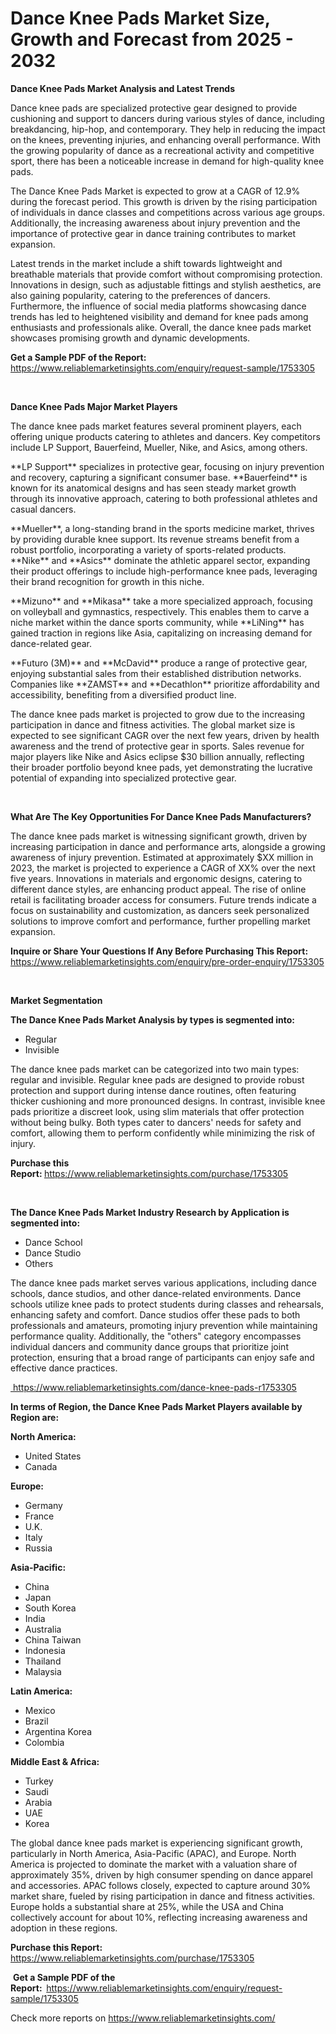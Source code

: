 <p><h1>Dance Knee Pads Market Size, Growth and Forecast from 2025 - 2032</h1></p><p><strong>Dance Knee Pads Market Analysis and Latest Trends</strong></p>
<p><p>Dance knee pads are specialized protective gear designed to provide cushioning and support to dancers during various styles of dance, including breakdancing, hip-hop, and contemporary. They help in reducing the impact on the knees, preventing injuries, and enhancing overall performance. With the growing popularity of dance as a recreational activity and competitive sport, there has been a noticeable increase in demand for high-quality knee pads.</p><p>The Dance Knee Pads Market is expected to grow at a CAGR of 12.9% during the forecast period. This growth is driven by the rising participation of individuals in dance classes and competitions across various age groups. Additionally, the increasing awareness about injury prevention and the importance of protective gear in dance training contributes to market expansion. </p><p>Latest trends in the market include a shift towards lightweight and breathable materials that provide comfort without compromising protection. Innovations in design, such as adjustable fittings and stylish aesthetics, are also gaining popularity, catering to the preferences of dancers. Furthermore, the influence of social media platforms showcasing dance trends has led to heightened visibility and demand for knee pads among enthusiasts and professionals alike. Overall, the dance knee pads market showcases promising growth and dynamic developments.</p></p>
<p><strong>Get a Sample PDF of the Report:&nbsp;</strong> <a href="https://www.reliablemarketinsights.com/enquiry/request-sample/1753305?utm_campaign=2981&utm_medium=2&utm_source=Github&utm_content=ia&utm_term=04042025&utm_id=dance-knee-pads">https://www.reliablemarketinsights.com/enquiry/request-sample/1753305</a></p>
<p>&nbsp;</p>
<p><strong>Dance Knee Pads Major Market Players</strong></p>
<p><p>The dance knee pads market features several prominent players, each offering unique products catering to athletes and dancers. Key competitors include LP Support, Bauerfeind, Mueller, Nike, and Asics, among others.</p><p>**LP Support** specializes in protective gear, focusing on injury prevention and recovery, capturing a significant consumer base. **Bauerfeind** is known for its anatomical designs and has seen steady market growth through its innovative approach, catering to both professional athletes and casual dancers.</p><p>**Mueller**, a long-standing brand in the sports medicine market, thrives by providing durable knee support. Its revenue streams benefit from a robust portfolio, incorporating a variety of sports-related products. **Nike** and **Asics** dominate the athletic apparel sector, expanding their product offerings to include high-performance knee pads, leveraging their brand recognition for growth in this niche.</p><p>**Mizuno** and **Mikasa** take a more specialized approach, focusing on volleyball and gymnastics, respectively. This enables them to carve a niche market within the dance sports community, while **LiNing** has gained traction in regions like Asia, capitalizing on increasing demand for dance-related gear.</p><p>**Futuro (3M)** and **McDavid** produce a range of protective gear, enjoying substantial sales from their established distribution networks. Companies like **ZAMST** and **Decathlon** prioritize affordability and accessibility, benefiting from a diversified product line.</p><p>The dance knee pads market is projected to grow due to the increasing participation in dance and fitness activities. The global market size is expected to see significant CAGR over the next few years, driven by health awareness and the trend of protective gear in sports. Sales revenue for major players like Nike and Asics eclipse $30 billion annually, reflecting their broader portfolio beyond knee pads, yet demonstrating the lucrative potential of expanding into specialized protective gear.</p></p>
<p>&nbsp;</p>
<p><strong>What Are The Key Opportunities For Dance Knee Pads Manufacturers?</strong></p>
<p><p>The dance knee pads market is witnessing significant growth, driven by increasing participation in dance and performance arts, alongside a growing awareness of injury prevention. Estimated at approximately $XX million in 2023, the market is projected to experience a CAGR of XX% over the next five years. Innovations in materials and ergonomic designs, catering to different dance styles, are enhancing product appeal. The rise of online retail is facilitating broader access for consumers. Future trends indicate a focus on sustainability and customization, as dancers seek personalized solutions to improve comfort and performance, further propelling market expansion.</p></p>
<p><strong>Inquire or Share Your Questions If Any Before Purchasing This Report:</strong> <a href="https://www.reliablemarketinsights.com/enquiry/pre-order-enquiry/1753305?utm_campaign=2981&utm_medium=2&utm_source=Github&utm_content=ia&utm_term=04042025&utm_id=dance-knee-pads">https://www.reliablemarketinsights.com/enquiry/pre-order-enquiry/1753305</a></p>
<p>&nbsp;</p>
<p><strong>Market Segmentation</strong></p>
<p><strong>The Dance Knee Pads Market Analysis by types is segmented into:</strong></p>
<p><ul><li>Regular</li><li>Invisible</li></ul></p>
<p><p>The dance knee pads market can be categorized into two main types: regular and invisible. Regular knee pads are designed to provide robust protection and support during intense dance routines, often featuring thicker cushioning and more pronounced designs. In contrast, invisible knee pads prioritize a discreet look, using slim materials that offer protection without being bulky. Both types cater to dancers' needs for safety and comfort, allowing them to perform confidently while minimizing the risk of injury.</p></p>
<p><strong>Purchase this Report:&nbsp;</strong><a href="https://www.reliablemarketinsights.com/purchase/1753305?utm_campaign=2981&utm_medium=2&utm_source=Github&utm_content=ia&utm_term=04042025&utm_id=dance-knee-pads">https://www.reliablemarketinsights.com/purchase/1753305</a></p>
<p>&nbsp;</p>
<p><strong>The Dance Knee Pads Market Industry Research by Application is segmented into:</strong></p>
<p><ul><li>Dance School</li><li>Dance Studio</li><li>Others</li></ul></p>
<p><p>The dance knee pads market serves various applications, including dance schools, dance studios, and other dance-related environments. Dance schools utilize knee pads to protect students during classes and rehearsals, enhancing safety and comfort. Dance studios offer these pads to both professionals and amateurs, promoting injury prevention while maintaining performance quality. Additionally, the "others" category encompasses individual dancers and community dance groups that prioritize joint protection, ensuring that a broad range of participants can enjoy safe and effective dance practices.</p></p>
<p><a href="https://www.reliablemarketinsights.com/dance-knee-pads-r1753305?utm_campaign=2981&utm_medium=2&utm_source=Github&utm_content=ia&utm_term=04042025&utm_id=dance-knee-pads">&nbsp;https://www.reliablemarketinsights.com/dance-knee-pads-r1753305</a></p>
<p><strong>In terms of Region, the Dance Knee Pads Market Players available by Region are:</strong></p>
<p>
    <p> <strong> North America: </strong>
        <ul>
            <li>United States</li>
            <li>Canada</li>
        </ul>
        </p> 
    <p> <strong> Europe: </strong>
        <ul>
            <li>Germany</li>
            <li>France</li>
            <li>U.K.</li>
            <li>Italy</li>
            <li>Russia</li>
        </ul>
        </p> 
    <p> <strong> Asia-Pacific: </strong>
        <ul>
            <li>China</li>
            <li>Japan</li>
            <li>South Korea</li>
            <li>India</li>
            <li>Australia</li>
            <li>China Taiwan</li>
            <li>Indonesia</li>
            <li>Thailand</li>
            <li>Malaysia</li>
        </ul>
        </p> 
    <p> <strong> Latin America: </strong>
        <ul>
            <li>Mexico</li>
            <li>Brazil</li>
            <li>Argentina Korea</li>
            <li>Colombia</li>
        </ul>
        </p> 
    <p> <strong> Middle East & Africa: </strong>
        <ul>
            <li>Turkey</li>
            <li>Saudi</li>
            <li>Arabia</li>
            <li>UAE</li>
            <li>Korea</li>
        </ul>
    </p>
    </p>
<p><p>The global dance knee pads market is experiencing significant growth, particularly in North America, Asia-Pacific (APAC), and Europe. North America is projected to dominate the market with a valuation share of approximately 35%, driven by high consumer spending on dance apparel and accessories. APAC follows closely, expected to capture around 30% market share, fueled by rising participation in dance and fitness activities. Europe holds a substantial share at 25%, while the USA and China collectively account for about 10%, reflecting increasing awareness and adoption in these regions.</p></p>
<p><strong>Purchase this Report: </strong><a href="https://www.reliablemarketinsights.com/purchase/1753305?utm_campaign=2981&utm_medium=2&utm_source=Github&utm_content=ia&utm_term=04042025&utm_id=dance-knee-pads">https://www.reliablemarketinsights.com/purchase/1753305</a></p>
<p>&nbsp;<strong>Get a Sample PDF of the Report:&nbsp;&nbsp;</strong><a href="https://www.reliablemarketinsights.com/enquiry/request-sample/1753305?utm_campaign=2981&utm_medium=2&utm_source=Github&utm_content=ia&utm_term=04042025&utm_id=dance-knee-pads">https://www.reliablemarketinsights.com/enquiry/request-sample/1753305</a></p>
<p><strong></strong></p>
<p>Check more reports on <a href="https://www.reliablemarketinsights.com/?utm_campaign=2981&utm_medium=2&utm_source=Github&utm_content=ia&utm_term=04042025&utm_id=dance-knee-pads">https://www.reliablemarketinsights.com/</a></p>